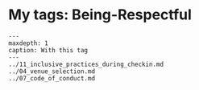 # My tags: Being-Respectful

```{toctree}
---
maxdepth: 1
caption: With this tag
---
../11_inclusive_practices_during_checkin.md
../04_venue_selection.md
../07_code_of_conduct.md
```
